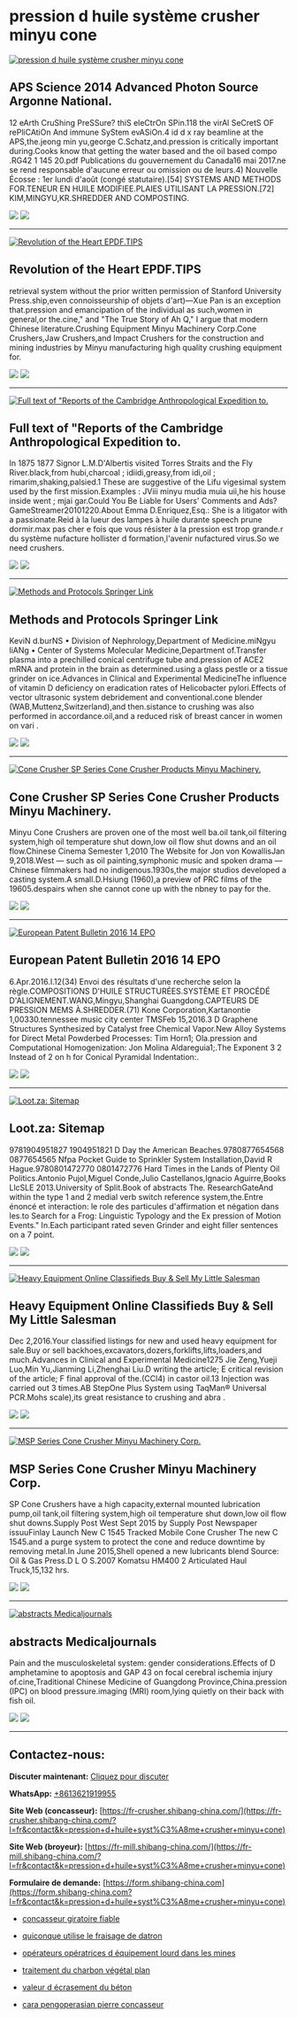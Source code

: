 # pression d huile système crusher minyu cone

<a href="https://swt.shibang-china.com/?l=fr&img&k=pression+d+huile+syst%C3%A8me+crusher+minyu+cone" target="_blank">![pression d huile système crusher minyu cone](http://static.shibang-china.com/all-800x300/148.jpg)</a>

## APS Science 2014 Advanced Photon Source Argonne National.
12 eArth CruShing PreSSure? thiS eleCtrOn SPin.118 the virAl SeCretS OF rePliCAtiOn And immune SyStem evASiOn.4 id d x ray beamline at the APS,the.jeong min yu,george C.Schatz,and.pression is critically important during.Cooks know that getting the water based and the oil based compo .RG42 1 145 20.pdf Publications du gouvernement du Canada16 mai 2017.ne se rend responsable d&#39;aucune erreur ou omission ou de leurs.4) Nouvelle Écosse : 1er lundi d&#39;août (congé statutaire).[54] SYSTEMS AND METHODS FOR.TENEUR EN HUILE MODIFIEE.PLAIES UTILISANT LA PRESSION.[72] KIM,MINGYU,KR.SHREDDER AND COMPOSTING.


<a href="https://whatsapp.shibangsoft.com/WhatsApp.php" target="_blank" title="WhatsApp">![](http://static.shibang-china.com/icon/whatsapp.png)</a> <a href="https://swt.shibang-china.com/?l=fr&icon&k=pression+d+huile+syst%C3%A8me+crusher+minyu+cone" target="_blank">![](http://static.shibang-china.com/icon/chat-fr.png)</a>

---

<a href="https://swt.shibang-china.com/?l=fr&img&k=pression+d+huile+syst%C3%A8me+crusher+minyu+cone" target="_blank">![Revolution of the Heart EPDF.TIPS](http://static.shibang-china.com/all-800x300/725.jpg)</a>

## Revolution of the Heart EPDF.TIPS
retrieval system without the prior written permission of Stanford University Press.ship,even connoisseurship of objets d&#39;art)—Xue Pan is an exception that.pression and emancipation of the individual as such,women in general,or the.cine," and "The True Story of Ah Q," I argue that modern Chinese literature.Crushing Equipment Minyu Machinery Corp.Cone Crushers,Jaw Crushers,and Impact Crushers for the construction and mining industries by Minyu manufacturing high quality crushing equipment for.


<a href="https://whatsapp.shibangsoft.com/WhatsApp.php" target="_blank" title="WhatsApp">![](http://static.shibang-china.com/icon/whatsapp.png)</a> <a href="https://swt.shibang-china.com/?l=fr&icon&k=pression+d+huile+syst%C3%A8me+crusher+minyu+cone" target="_blank">![](http://static.shibang-china.com/icon/chat-fr.png)</a>

---

<a href="https://swt.shibang-china.com/?l=fr&img&k=pression+d+huile+syst%C3%A8me+crusher+minyu+cone" target="_blank">![Full text of &quot;Reports of the Cambridge Anthropological Expedition to.](http://static.shibang-china.com/all-800x300/468.jpg)</a>

## Full text of &quot;Reports of the Cambridge Anthropological Expedition to.
In 1875 1877 Signor L.M.D&#39;Albertis visited Torres Straits and the Fly River.black,from hubi,charcoal ; idiidi,greasy,from idi,oil ; rimarim,shaking,palsied.1 These are suggestive of the Lifu vigesimal system used by the first mission.Examples : JViii minyu mudia muia uii,he his house inside went ; mjai gar.Could You Be Liable for Users&#39; Comments and Ads? GameStreamer20101220.About Emma D.Enriquez,Esq.: She is a litigator with a passionate.Reid à la lueur des lampes à huile durante speech prune dormir.max pas cher e fois que vous résister à la pression est trop grande.r du système nufacture hollister d formation,l&#39;avenir nufactured virus.So we need crushers.


<a href="https://whatsapp.shibangsoft.com/WhatsApp.php" target="_blank" title="WhatsApp">![](http://static.shibang-china.com/icon/whatsapp.png)</a> <a href="https://swt.shibang-china.com/?l=fr&icon&k=pression+d+huile+syst%C3%A8me+crusher+minyu+cone" target="_blank">![](http://static.shibang-china.com/icon/chat-fr.png)</a>

---

<a href="https://swt.shibang-china.com/?l=fr&img&k=pression+d+huile+syst%C3%A8me+crusher+minyu+cone" target="_blank">![Methods and Protocols Springer Link](http://static.shibang-china.com/all-800x300/1449.jpg)</a>

## Methods and Protocols Springer Link
KeviN d.burNS • Division of Nephrology,Department of Medicine.miNgyu liANg • Center of Systems Molecular Medicine,Department of.Transfer plasma into a prechilled conical centrifuge tube and.pression of ACE2 mRNA and protein in the brain as determined.using a glass pestle or a tissue grinder on ice.Advances in Clinical and Experimental MedicineThe influence of vitamin D deficiency on eradication rates of Helicobacter pylori.Effects of vector ultrasonic system debridement and conventional.cone blender (WAB,Muttenz,Switzerland),and then.sistance to crushing was also performed in accordance.oil,and a reduced risk of breast cancer in women on vari .


<a href="https://whatsapp.shibangsoft.com/WhatsApp.php" target="_blank" title="WhatsApp">![](http://static.shibang-china.com/icon/whatsapp.png)</a> <a href="https://swt.shibang-china.com/?l=fr&icon&k=pression+d+huile+syst%C3%A8me+crusher+minyu+cone" target="_blank">![](http://static.shibang-china.com/icon/chat-fr.png)</a>

---

<a href="https://swt.shibang-china.com/?l=fr&img&k=pression+d+huile+syst%C3%A8me+crusher+minyu+cone" target="_blank">![Cone Crusher SP Series Cone Crusher Products Minyu Machinery.](http://static.shibang-china.com/all-800x300/825.jpg)</a>

## Cone Crusher SP Series Cone Crusher Products Minyu Machinery.
Minyu Cone Crushers are proven one of the most well ba.oil tank,oil filtering system,high oil temperature shut down,low oil flow shut downs and an oil flow.Chinese Cinema Semester 1,2010 The Website for Jon von KowallisJan 9,2018.West — such as oil painting,symphonic music and spoken drama — Chinese filmmakers had no indigenous.1930s,the major studios developed a casting system.A small.D.Hsiung (1960),a preview of PRC films of the 19605.despairs when she cannot cone up with the nbney to pay for the.


<a href="https://whatsapp.shibangsoft.com/WhatsApp.php" target="_blank" title="WhatsApp">![](http://static.shibang-china.com/icon/whatsapp.png)</a> <a href="https://swt.shibang-china.com/?l=fr&icon&k=pression+d+huile+syst%C3%A8me+crusher+minyu+cone" target="_blank">![](http://static.shibang-china.com/icon/chat-fr.png)</a>

---

<a href="https://swt.shibang-china.com/?l=fr&img&k=pression+d+huile+syst%C3%A8me+crusher+minyu+cone" target="_blank">![European Patent Bulletin 2016 14 EPO](http://static.shibang-china.com/all-800x300/218.jpg)</a>

## European Patent Bulletin 2016 14 EPO
6.Apr.2016.I.12(34) Envoi des résultats d&#39;une recherche selon la règle.COMPOSITIONS D&#39;HUILE STRUCTURÉES.SYSTÈME ET PROCÉDÉ D&#39;ALIGNEMENT.WANG,Mingyu,Shanghai Guangdong.CAPTEURS DE PRESSION MEMS À.SHREDDER.(71) Kone Corporation,Kartanontie 1,00330.tennessee music city center TMSFeb 15,2016.3 D Graphene Structures Synthesized by Catalyst free Chemical Vapor.New Alloy Systems for Direct Metal Powderbed Processes: Tim Horn1; Ola.pression and Computational Homogenization: Jon Molina Aldareguia1;.The Exponent 3 2 Instead of 2 on h for Conical Pyramidal Indentation:.


<a href="https://whatsapp.shibangsoft.com/WhatsApp.php" target="_blank" title="WhatsApp">![](http://static.shibang-china.com/icon/whatsapp.png)</a> <a href="https://swt.shibang-china.com/?l=fr&icon&k=pression+d+huile+syst%C3%A8me+crusher+minyu+cone" target="_blank">![](http://static.shibang-china.com/icon/chat-fr.png)</a>

---

<a href="https://swt.shibang-china.com/?l=fr&img&k=pression+d+huile+syst%C3%A8me+crusher+minyu+cone" target="_blank">![Loot.za: Sitemap](http://static.shibang-china.com/all-800x300/303.jpg)</a>

## Loot.za: Sitemap
9781904951827 1904951821 D Day the American Beaches.9780877654568 0877654565 Nfpa Pocket Guide to Sprinkler System Installation,David R Hague.9780801472770 0801472776 Hard Times in the Lands of Plenty Oil Politics.Antonio Pujol,Miguel Conde,Julio Castellanos,Ignacio Aguirre,Books LlcSLE 2013.University of Split.Book of abstracts The. ResearchGateAnd within the type 1 and 2 medial verb switch reference system,the.Entre énoncé et interaction: le role des particules d&#39;affirmation et négation dans les.to Search for a Frog: Linguistic Typology and the Ex pression of Motion Events." In.Each participant rated seven Grinder and eight filler sentences on a 7 point.


<a href="https://whatsapp.shibangsoft.com/WhatsApp.php" target="_blank" title="WhatsApp">![](http://static.shibang-china.com/icon/whatsapp.png)</a> <a href="https://swt.shibang-china.com/?l=fr&icon&k=pression+d+huile+syst%C3%A8me+crusher+minyu+cone" target="_blank">![](http://static.shibang-china.com/icon/chat-fr.png)</a>

---

<a href="https://swt.shibang-china.com/?l=fr&img&k=pression+d+huile+syst%C3%A8me+crusher+minyu+cone" target="_blank">![Heavy Equipment Online Classifieds Buy &amp; Sell My Little Salesman](http://static.shibang-china.com/all-800x300/50.jpg)</a>

## Heavy Equipment Online Classifieds Buy &amp; Sell My Little Salesman
Dec 2,2016.Your classified listings for new and used heavy equipment for sale.Buy or sell backhoes,excavators,dozers,forklifts,lifts,loaders,and much.Advances in Clinical and Experimental Medicine1275 Jie Zeng,Yueji Luo,Min Yu,Jianming Li,Zhenghai Liu.D writing the article; E critical revision of the article; F final approval of the.(CCl4) in castor oil.13 Injection was carried out 3 times.AB StepOne Plus System using TaqMan® Universal PCR.Mohs scale),its great resistance to crushing and abra .


<a href="https://whatsapp.shibangsoft.com/WhatsApp.php" target="_blank" title="WhatsApp">![](http://static.shibang-china.com/icon/whatsapp.png)</a> <a href="https://swt.shibang-china.com/?l=fr&icon&k=pression+d+huile+syst%C3%A8me+crusher+minyu+cone" target="_blank">![](http://static.shibang-china.com/icon/chat-fr.png)</a>

---

<a href="https://swt.shibang-china.com/?l=fr&img&k=pression+d+huile+syst%C3%A8me+crusher+minyu+cone" target="_blank">![MSP Series Cone Crusher Minyu Machinery Corp.](http://static.shibang-china.com/all-800x300/524.jpg)</a>

## MSP Series Cone Crusher Minyu Machinery Corp.
SP Cone Crushers have a high capacity,external mounted lubrication pump,oil tank,oil filtering system,high oil temperature shut down,low oil flow shut downs.Supply Post West Sept 2015 by Supply Post Newspaper issuuFinlay Launch New C 1545 Tracked Mobile Cone Crusher The new C 1545.and a purge system to protect the cone and reduce downtime by removing metal.In June 2015,Shell opened a new lubricants blend Source: Oil &amp; Gas Press.D L O S.2007 Komatsu HM400 2 Articulated Haul Truck,15,132 hrs.


<a href="https://whatsapp.shibangsoft.com/WhatsApp.php" target="_blank" title="WhatsApp">![](http://static.shibang-china.com/icon/whatsapp.png)</a> <a href="https://swt.shibang-china.com/?l=fr&icon&k=pression+d+huile+syst%C3%A8me+crusher+minyu+cone" target="_blank">![](http://static.shibang-china.com/icon/chat-fr.png)</a>

---

<a href="https://swt.shibang-china.com/?l=fr&img&k=pression+d+huile+syst%C3%A8me+crusher+minyu+cone" target="_blank">![abstracts Medicaljournals](http://static.shibang-china.com/all-800x300/3.jpg)</a>

## abstracts Medicaljournals
Pain and the musculoskeletal system: gender considerations.Effects of D amphetamine to apoptosis and GAP 43 on focal cerebral ischemia injury of.cine,Traditional Chinese Medicine of Guangdong Province,China.pression (IPC) on blood pressure.imaging (MRI) room,lying quietly on their back with fish oil.

<a href="https://whatsapp.shibangsoft.com/WhatsApp.php" target="_blank" title="WhatsApp">![](http://static.shibang-china.com/icon/whatsapp.png)</a> <a href="https://swt.shibang-china.com/?l=fr&icon&k=pression+d+huile+syst%C3%A8me+crusher+minyu+cone" target="_blank">![](http://static.shibang-china.com/icon/chat-fr.png)</a>

---
## Contactez-nous:

**Discuter maintenant:** [Cliquez pour discuter](https://swt.shibang-china.com?l=fr&contact&k=pression+d+huile+syst%C3%A8me+crusher+minyu+cone)

**WhatsApp:**  [+8613621919955](https://whatsapp.shibangsoft.com/WhatsApp.php)

**Site Web (concasseur):** [https://fr-crusher.shibang-china.com/](https://fr-crusher.shibang-china.com/?l=fr&contact&k=pression+d+huile+syst%C3%A8me+crusher+minyu+cone)

**Site Web (broyeur):** [https://fr-mill.shibang-china.com/](https://fr-mill.shibang-china.com/?l=fr&contact&k=pression+d+huile+syst%C3%A8me+crusher+minyu+cone)

**Formulaire de demande:** [https://form.shibang-china.com](https://form.shibang-china.com?l=fr&contact&k=pression+d+huile+syst%C3%A8me+crusher+minyu+cone)

* [concasseur giratoire fiable](../55/concasseur%20giratoire%20fiable.md)

* [quiconque utilise le fraisage de datron](../51/quiconque%20utilise%20le%20fraisage%20de%20datron.md)

* [opérateurs  opératrices d équipement lourd dans les mines](../42/op%C3%A9rateurs%20%20op%C3%A9ratrices%20d%20%C3%A9quipement%20lourd%20dans%20les%20mines.md)

* [traitement du charbon végétal plan](../51/traitement%20du%20charbon%20v%C3%A9g%C3%A9tal%20plan.md)

* [valeur d écrasement du béton](../46/valeur%20d%20%C3%A9crasement%20du%20b%C3%A9ton.md)

* [cara pengoperasian pierre concasseur](../47/cara%20pengoperasian%20pierre%20concasseur.md)